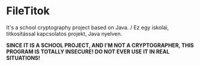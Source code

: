 # FileTitok
It's a school cryptography project based on Java. / Ez egy iskolai, titkosítással kapcsolatos projekt, Java nyelven.



**SINCE IT IS A SCHOOL PROJECT, AND I'M NOT A CRYPTOGRAPHER, THIS PROGRAM IS TOTALLY INSECURE! DO NOT EVER USE IT IN REAL SITUATIONS!** 
